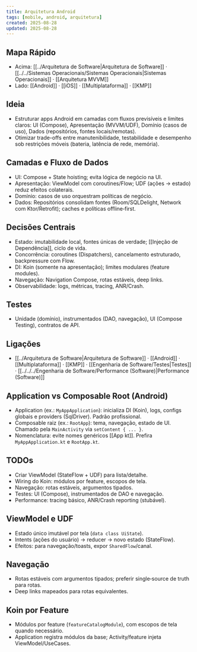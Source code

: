 ```yaml
---
title: Arquitetura Android
tags: [mobile, android, arquitetura]
created: 2025-08-28
updated: 2025-08-28
---
```


## Mapa Rápido
- Acima: [[../Arquitetura de Software|Arquitetura de Software]] · [[../../Sistemas Operacionais/Sistemas Operacionais|Sistemas Operacionais]] · [[Arquitetura MVVM]]
- Lado: [[Android]] · [[iOS]] · [[Multiplataforma]] · [[KMP]]

## Ideia
- Estruturar apps Android em camadas com fluxos previsíveis e limites claros: UI (Compose), Apresentação (MVVM/UDF), Domínio (casos de uso), Dados (repositórios, fontes locais/remotas).
- Otimizar trade-offs entre manutenibilidade, testabilidade e desempenho sob restrições móveis (bateria, latência de rede, memória).

## Camadas e Fluxo de Dados
- UI: Compose + State hoisting; evita lógica de negócio na UI.
- Apresentação: ViewModel com coroutines/Flow; UDF (ações → estado) reduz efeitos colaterais.
- Domínio: casos de uso orquestram políticas de negócio.
- Dados: Repositórios consolidam fontes (Room/SQLDelight, Network com Ktor/Retrofit); caches e políticas offline‑first.

## Decisões Centrais
- Estado: imutabilidade local, fontes únicas de verdade; [[Injeção de Dependência]], ciclo de vida.
- Concorrência: coroutines (Dispatchers), cancelamento estruturado, backpressure com Flow.
- DI: Koin (somente na apresentação); limites modulares (feature modules).
- Navegação: Navigation Compose, rotas estáveis, deep links.
- Observabilidade: logs, métricas, tracing, ANR/Crash.

## Testes
- Unidade (domínio), instrumentados (DAO, navegação), UI (Compose Testing), contratos de API.

## Ligações
- [[../Arquitetura de Software|Arquitetura de Software]] · [[Android]] · [[Multiplataforma]] · [[KMP]]  · [[Engenharia de Software/Testes|Testes]] · [[../../../Engenharia de Software/Performance (Software)|Performance (Software)]]

## Application vs Composable Root (Android)
- Application (ex.: `MyAppApplication`): inicializa DI (Koin), logs, configs globais e providers (SqlDriver). Padrão profissional.
- Composable raiz (ex.: `RootApp`): tema, navegação, estado de UI. Chamado pela `MainActivity` via `setContent { ... }`.
- Nomenclatura: evite nomes genéricos [[App kt]]. Prefira `MyAppApplication.kt` e `RootApp.kt`.


## TODOs
- Criar ViewModel (StateFlow + UDF) para lista/detalhe.
- Wiring do Koin: módulos por feature, escopos de tela.
- Navegação: rotas estáveis, argumentos tipados.
- Testes: UI (Compose), instrumentados de DAO e navegação.
- Performance: tracing básico, ANR/Crash reporting (stubável).

## ViewModel e UDF
- Estado único imutável por tela (`data class UiState`).
- Intents (ações do usuário) → reducer → novo estado (StateFlow).
- Efeitos: para navegação/toasts, expor `SharedFlow`/canal.

## Navegação
- Rotas estáveis com argumentos tipados; preferir single‑source de truth para rotas.
- Deep links mapeados para rotas equivalentes.

## Koin por Feature
- Módulos por feature (`featureCatalogModule`), com escopos de tela quando necessário.
- Application registra módulos da base; Activity/feature injeta ViewModel/UseCases.
